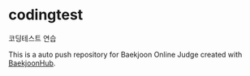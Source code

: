 # codingtest
코딩테스트 연습

This is a auto push repository for Baekjoon Online Judge created with [BaekjoonHub](https://github.com/BaekjoonHub/BaekjoonHub).
